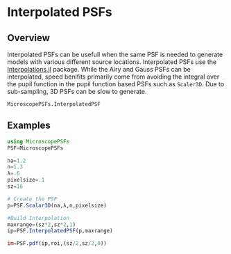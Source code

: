 # Interpolated PSFs

## Overview 
Interpolated PSFs can be usefull when the same PSF is needed to generate models with various different source locations. 
Interpolated PSFs use the [Interpolations.jl](https://github.com/JuliaMath/Interpolations.jl) package. While the Airy and Gauss PSFs
can be interpolated, speed benifits primarily come from avoiding the integral over the pupil function in the pupil function based PSFs 
such as `Scaler3D`.  Due to sub-sampling, 3D PSFs can be slow to generate.    

```@docs
MicroscopePSFs.InterpolatedPSF
```

## Examples

```julia
using MicroscopePSFs
PSF=MicroscopePSFs

na=1.2
n=1.3
λ=.6 
pixelsize=.1
sz=16 

# Create the PSF 
p=PSF.Scalar3D(na,λ,n,pixelsize)

#Build Interpolation
maxrange=(sz*2,sz*2,1)
ip=PSF.InterpolatedPSF(p,maxrange)

im=PSF.pdf(ip,roi,(sz/2,sz/2,0))
```



